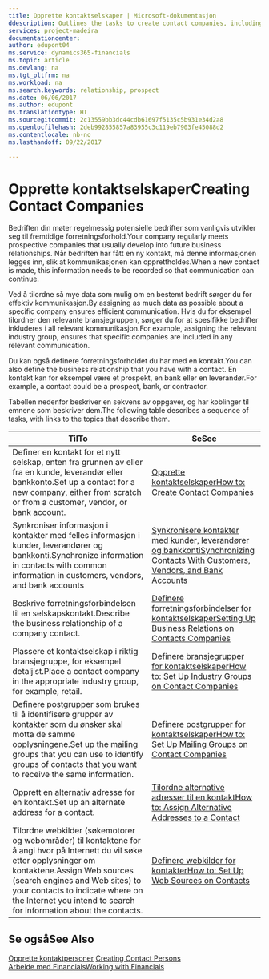 ```yaml
---
title: Opprette kontaktselskaper | Microsoft-dokumentasjon
ddescription: Outlines the tasks to create contact companies, including assigning relevant data about prospects and defining the business relationships you have with companies.
services: project-madeira
documentationcenter: 
author: edupont04
ms.service: dynamics365-financials
ms.topic: article
ms.devlang: na
ms.tgt_pltfrm: na
ms.workload: na
ms.search.keywords: relationship, prospect
ms.date: 06/06/2017
ms.author: edupont
ms.translationtype: HT
ms.sourcegitcommit: 2c13559bb3dc44cdb61697f5135c5b931e34d2a8
ms.openlocfilehash: 2deb992855857a83955c3c119eb7903fe45088d2
ms.contentlocale: nb-no
ms.lasthandoff: 09/22/2017

---
```

# <a name="creating-contact-companies"></a><span data-ttu-id="85ed3-102">Opprette kontaktselskaper</span><span class="sxs-lookup"><span data-stu-id="85ed3-102">Creating Contact Companies</span></span>
<span data-ttu-id="85ed3-103">Bedriften din møter regelmessig potensielle bedrifter som vanligvis utvikler seg til fremtidige forretningsforhold.</span><span class="sxs-lookup"><span data-stu-id="85ed3-103">Your company regularly meets prospective companies that usually develop into future business relationships.</span></span> <span data-ttu-id="85ed3-104">Når bedriften har fått en ny kontakt, må denne informasjonen legges inn, slik at kommunikasjonen kan opprettholdes.</span><span class="sxs-lookup"><span data-stu-id="85ed3-104">When a new contact is made, this information needs to be recorded so that communication can continue.</span></span>

<span data-ttu-id="85ed3-105">Ved å tilordne så mye data som mulig om en bestemt bedrift sørger du for effektiv kommunikasjon.</span><span class="sxs-lookup"><span data-stu-id="85ed3-105">By assigning as much data as possible about a specific company ensures efficient communication.</span></span> <span data-ttu-id="85ed3-106">Hvis du for eksempel tilordner den relevante bransjegruppen, sørger du for at spesifikke bedrifter inkluderes i all relevant kommunikasjon.</span><span class="sxs-lookup"><span data-stu-id="85ed3-106">For example, assigning the relevant industry group, ensures that specific companies are included in any relevant communication.</span></span>

<span data-ttu-id="85ed3-107">Du kan også definere forretningsforholdet du har med en kontakt.</span><span class="sxs-lookup"><span data-stu-id="85ed3-107">You can also define the business relationship that you have with a contact.</span></span> <span data-ttu-id="85ed3-108">En kontakt kan for eksempel være et prospekt, en bank eller en leverandør.</span><span class="sxs-lookup"><span data-stu-id="85ed3-108">For example, a contact could be a prospect, bank, or contractor.</span></span>

<span data-ttu-id="85ed3-109">Tabellen nedenfor beskriver en sekvens av oppgaver, og har koblinger til emnene som beskriver dem.</span><span class="sxs-lookup"><span data-stu-id="85ed3-109">The following table describes a sequence of tasks, with links to the topics that describe them.</span></span> 

| <span data-ttu-id="85ed3-110">Til</span><span class="sxs-lookup"><span data-stu-id="85ed3-110">To</span></span> | <span data-ttu-id="85ed3-111">Se</span><span class="sxs-lookup"><span data-stu-id="85ed3-111">See</span></span> |
| --- | --- |
| <span data-ttu-id="85ed3-112">Definer en kontakt for et nytt selskap, enten fra grunnen av eller fra en kunde, leverandør eller bankkonto.</span><span class="sxs-lookup"><span data-stu-id="85ed3-112">Set up a contact for a new company, either from scratch or from a customer, vendor, or bank account.</span></span> |[<span data-ttu-id="85ed3-113">Opprette kontaktselskaper</span><span class="sxs-lookup"><span data-stu-id="85ed3-113">How to: Create Contact Companies</span></span>](marketing-how-create-contact-companies.md) |
| <span data-ttu-id="85ed3-114">Synkroniser informasjon i kontakter med felles informasjon i kunder, leverandører og bankkonti.</span><span class="sxs-lookup"><span data-stu-id="85ed3-114">Synchronize information in contacts with common information in customers, vendors, and bank accounts</span></span> |[<span data-ttu-id="85ed3-115">Synkronisere kontakter med kunder, leverandører og bankkonti</span><span class="sxs-lookup"><span data-stu-id="85ed3-115">Synchronizing Contacts With Customers, Vendors, and Bank Accounts</span></span>](marketing-synchronize-contacts-customers-vendors-bank-accounts.md) |
| <span data-ttu-id="85ed3-116">Beskrive forretningsforbindelsen til en selskapskontakt.</span><span class="sxs-lookup"><span data-stu-id="85ed3-116">Describe the business relationship of a company contact.</span></span> |[<span data-ttu-id="85ed3-117">Definere forretningsforbindelser for kontaktselskaper</span><span class="sxs-lookup"><span data-stu-id="85ed3-117">Setting Up Business Relations on Contacts Companies</span></span>](marketing-business-relations.md) |
| <span data-ttu-id="85ed3-118">Plassere et kontaktselskap i riktig bransjegruppe, for eksempel detaljist.</span><span class="sxs-lookup"><span data-stu-id="85ed3-118">Place a contact company in the appropriate industry group, for example, retail.</span></span> |[<span data-ttu-id="85ed3-119">Definere bransjegrupper for kontaktselskaper</span><span class="sxs-lookup"><span data-stu-id="85ed3-119">How to: Set Up Industry Groups on Contact Companies</span></span>](marketing-industry-groups.md) |
| <span data-ttu-id="85ed3-120">Definere postgrupper som brukes til å identifisere grupper av kontakter som du ønsker skal motta de samme opplysningene.</span><span class="sxs-lookup"><span data-stu-id="85ed3-120">Set up the mailing groups that you can use to identify groups of contacts that you want to receive the same information.</span></span> |[<span data-ttu-id="85ed3-121">Definere postgrupper for kontaktselskaper</span><span class="sxs-lookup"><span data-stu-id="85ed3-121">How to: Set Up Mailing Groups on Contact Companies</span></span>](marketing-mailing-groups.md) |
| <span data-ttu-id="85ed3-122">Opprett en alternativ adresse for en kontakt.</span><span class="sxs-lookup"><span data-stu-id="85ed3-122">Set up an alternate address for a contact.</span></span> |[<span data-ttu-id="85ed3-123">Tilordne alternative adresser til en kontakt</span><span class="sxs-lookup"><span data-stu-id="85ed3-123">How to: Assign Alternative Addresses to a Contact</span></span>](marketing-how-assign-alternate-address.md) |
| <span data-ttu-id="85ed3-124">Tilordne webkilder (søkemotorer og webområder) til kontaktene for å angi hvor på Internett du vil søke etter opplysninger om kontaktene.</span><span class="sxs-lookup"><span data-stu-id="85ed3-124">Assign Web sources (search engines and Web sites) to your contacts to indicate where on the Internet you intend to search for information about the contacts.</span></span> |[<span data-ttu-id="85ed3-125">Definere webkilder for kontakter</span><span class="sxs-lookup"><span data-stu-id="85ed3-125">How to: Set Up Web Sources on Contacts</span></span>](marketing-web-sources.md) |

## <a name="see-also"></a><span data-ttu-id="85ed3-126">Se også</span><span class="sxs-lookup"><span data-stu-id="85ed3-126">See Also</span></span>
<span data-ttu-id="85ed3-127">[Opprette kontaktpersoner](marketing-create-contact-persons.md) </span><span class="sxs-lookup"><span data-stu-id="85ed3-127">[Creating Contact Persons](marketing-create-contact-persons.md) </span></span>  
[<span data-ttu-id="85ed3-128">Arbeide med Financials</span><span class="sxs-lookup"><span data-stu-id="85ed3-128">Working with Financials</span></span>](ui-work-product.md)

